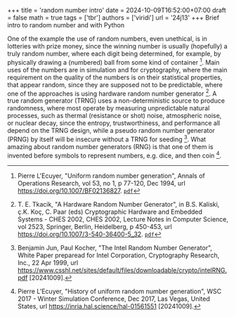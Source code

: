 +++
title = 'random number intro'
date = 2024-10-09T16:52:00+07:00
draft = false
math = true
tags = ['tbr']
authors = ['viridi']
url = '24j13'
+++
Brief intro to random number and with Python<!--more-->

One of the example the use of random numbers, even unethical, is in lotteries with prize money, since the winning number is usually (hopefully) a truly random number, where each digit being determined, for example, by physically drawing a (numbered) ball from some kind of container [^lecuyer_1944]. Main uses of the numbers are in simulation and for cryptography, where the main requirement on the quality of the numbers is on their statistical properties, that appear random, since they are supposed not to be predictable, where one of the approaches is using hardware random number generator [^tkacik_2002]. A true random generator (TRNG) uses a non-deterministic source to produce
randomness, where most operate by measuring unpredictable natural processes, such as thermal (resistance or shot) noise, atmospheric noise, or nuclear decay, since the entropy, trustworthiness, and performance all depend on the TRNG design, while a pseudo random number generator (PRNG) by itself will be insecure without a TRNG for seeding [^jun_1999]. What amazing about random number generators (RNG) is that one of them is invented before symbols to represent numbers, e.g. dice, and then coin [^lecuyer_2017].


[^lecuyer_1944]: Pierre L'Ecuyer, "Uniform random number generation", Annals of Operations Research, vol 53, no 1, p 77-120, Dec 1994, url https://doi.org/10.1007/BF02136827. [`pdf`](https://www.iro.umontreal.ca/~lecuyer/myftp/papers/tutaor-1994.pdf)
[^lecuyer_2017]: Pierre L’Ecuyer, "History of uniform random number generation", WSC 2017 - Winter Simulation Conference, Dec 2017, Las Vegas, United States, url https://inria.hal.science/hal-01561551 [20241009].
[^jun_1999]: Benjamin Jun, Paul Kocher, "The Intel Random Number Generator", White Paper preparead for Intel Corporation, Cryptography Research, Inc., 22 Apr 1999, url https://www.csshl.net/sites/default/files/downloadable/crypto/intelRNG.pdf [20241009].
[^tkacik_2002]: T. E. Tkacik, "A Hardware Random Number Generator", in B.S. Kaliski, ç.K. Koç, C. Paar (eds) Cryptographic Hardware and Embedded Systems - CHES 2002, CHES 2002, Lecture Notes in Computer Science, vol 2523, Springer, Berlin, Heidelberg, p 450-453, url https://doi.org/10.1007/3-540-36400-5_32. [`pdf`](https://citeseerx.ist.psu.edu/document?repid=rep1&type=pdf&doi=704657c4b85597fb4e0eab583a5e64301f4f0dcf#page=466)
